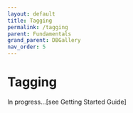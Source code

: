 ```yaml
---
layout: default
title: Tagging
permalink: /tagging
parent: Fundamentals
grand_parent: DBGallery
nav_order: 5
---
```


# Tagging

In progress...[see Getting Started Guide]
